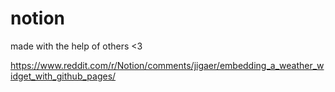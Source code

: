 # notion
made with the help of others &lt;3 

https://www.reddit.com/r/Notion/comments/jigaer/embedding_a_weather_widget_with_github_pages/
